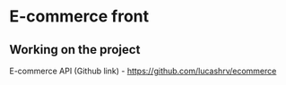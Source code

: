 # E-commerce front

## Working on the project

E-commerce API (Github link) - https://github.com/lucashrv/ecommerce

